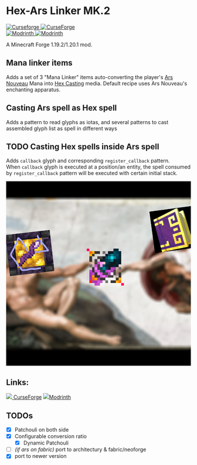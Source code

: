 # Hex-Ars Linker MK.2

[![Curseforge](https://badges.moddingx.org/curseforge/versions/1134295) ![CurseForge](https://badges.moddingx.org/curseforge/downloads/1134295)](https://www.curseforge.com/minecraft/mc-mods/hex-ars-linker)  
[![Modrinth](https://badges.moddingx.org/modrinth/versions/Yntfg3XG) ![Modrinth](https://badges.moddingx.org/modrinth/downloads/Yntfg3XG)](https://modrinth.com/mod/hex-ars-linker)

A Minecraft Forge 1.19.2/1.20.1 mod.

## Mana linker items
Adds a set of 3 "Mana Linker" items auto-converting the
player's [Ars Nouveau](https://github.com/baileyholl/Ars-Nouveau/tree/1.19.x) Mana
into [Hex Casting](https://github.com/FallingColors/HexMod/tree/1.19/) media. Default recipe uses Ars Nouveau's
enchanting apparatus.

## Casting Ars spell as Hex spell
Adds a pattern to read glyphs as iotas, and several patterns to cast assembled glyph list as spell in different ways

## __TODO__ Casting Hex spells inside Ars spell
Adds `callback` glyph and corresponding `register_callback` pattern.  
When `callback` glyph is executed at a position/an entity, the spell consumed by `register_callback` pattern will be executed with certain initial stack.

![img](src/main/resources/cover.png)

## Links:

[<img src="https://static-beta.curseforge.com/images/favicon.ico" style="width:1em"/>
CurseForge](https://www.curseforge.com/minecraft/mc-mods/hex-ars-linker)
[<img src="https://modrinth.com/favicon.ico" style="width:1em"/>Modrinth](https://modrinth.com/mod/hex-ars-linker)

## TODOs

* [x] Patchouli on both side
* [x] Configurable conversion ratio
    * [x] Dynamic Patchouli
* [ ] _(if ars on fabric)_ port to architectury & fabric/neoforge
* [x] port to newer version